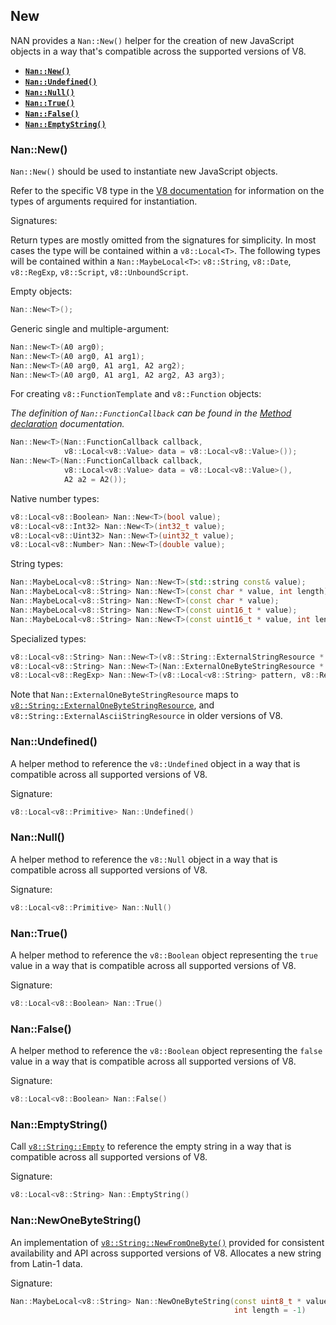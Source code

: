 ## New

NAN provides a `Nan::New()` helper for the creation of new JavaScript objects in a way that's compatible across the
supported versions of V8.

- <a href="#api_nan_new"><b><code>Nan::New()</code></b></a>
- <a href="#api_nan_undefined"><b><code>Nan::Undefined()</code></b></a>
- <a href="#api_nan_null"><b><code>Nan::Null()</code></b></a>
- <a href="#api_nan_true"><b><code>Nan::True()</code></b></a>
- <a href="#api_nan_false"><b><code>Nan::False()</code></b></a>
- <a href="#api_nan_empty_string"><b><code>Nan::EmptyString()</code></b></a>

<a name="api_nan_new"></a>

### Nan::New()

`Nan::New()` should be used to instantiate new JavaScript objects.

Refer to the specific V8 type in
the [V8 documentation](https://v8docs.nodesource.com/node-8.16/d1/d83/classv8_1_1_data.html) for information on the
types of arguments required for instantiation.

Signatures:

Return types are mostly omitted from the signatures for simplicity. In most cases the type will be contained within
a `v8::Local<T>`. The following types will be contained within
a `Nan::MaybeLocal<T>`: `v8::String`, `v8::Date`, `v8::RegExp`, `v8::Script`, `v8::UnboundScript`.

Empty objects:

```c++
Nan::New<T>();
```

Generic single and multiple-argument:

```c++
Nan::New<T>(A0 arg0);
Nan::New<T>(A0 arg0, A1 arg1);
Nan::New<T>(A0 arg0, A1 arg1, A2 arg2);
Nan::New<T>(A0 arg0, A1 arg1, A2 arg2, A3 arg3);
```

For creating `v8::FunctionTemplate` and `v8::Function` objects:

_The definition of `Nan::FunctionCallback` can be found in the [Method declaration](./methods.md#api_nan_method)
documentation._

```c++
Nan::New<T>(Nan::FunctionCallback callback,
            v8::Local<v8::Value> data = v8::Local<v8::Value>());
Nan::New<T>(Nan::FunctionCallback callback,
            v8::Local<v8::Value> data = v8::Local<v8::Value>(),
            A2 a2 = A2());
```

Native number types:

```c++
v8::Local<v8::Boolean> Nan::New<T>(bool value);
v8::Local<v8::Int32> Nan::New<T>(int32_t value);
v8::Local<v8::Uint32> Nan::New<T>(uint32_t value);
v8::Local<v8::Number> Nan::New<T>(double value);
```

String types:

```c++
Nan::MaybeLocal<v8::String> Nan::New<T>(std::string const& value);
Nan::MaybeLocal<v8::String> Nan::New<T>(const char * value, int length);
Nan::MaybeLocal<v8::String> Nan::New<T>(const char * value);
Nan::MaybeLocal<v8::String> Nan::New<T>(const uint16_t * value);
Nan::MaybeLocal<v8::String> Nan::New<T>(const uint16_t * value, int length);
```

Specialized types:

```c++
v8::Local<v8::String> Nan::New<T>(v8::String::ExternalStringResource * value);
v8::Local<v8::String> Nan::New<T>(Nan::ExternalOneByteStringResource * value);
v8::Local<v8::RegExp> Nan::New<T>(v8::Local<v8::String> pattern, v8::RegExp::Flags flags);
```

Note that `Nan::ExternalOneByteStringResource` maps
to [`v8::String::ExternalOneByteStringResource`](https://v8docs.nodesource.com/node-8.16/d9/db3/classv8_1_1_string_1_1_external_one_byte_string_resource.html),
and `v8::String::ExternalAsciiStringResource` in older versions of V8.

<a name="api_nan_undefined"></a>

### Nan::Undefined()

A helper method to reference the `v8::Undefined` object in a way that is compatible across all supported versions of V8.

Signature:

```c++
v8::Local<v8::Primitive> Nan::Undefined()
```

<a name="api_nan_null"></a>

### Nan::Null()

A helper method to reference the `v8::Null` object in a way that is compatible across all supported versions of V8.

Signature:

```c++
v8::Local<v8::Primitive> Nan::Null()
```

<a name="api_nan_true"></a>

### Nan::True()

A helper method to reference the `v8::Boolean` object representing the `true` value in a way that is compatible across
all supported versions of V8.

Signature:

```c++
v8::Local<v8::Boolean> Nan::True()
```

<a name="api_nan_false"></a>

### Nan::False()

A helper method to reference the `v8::Boolean` object representing the `false` value in a way that is compatible across
all supported versions of V8.

Signature:

```c++
v8::Local<v8::Boolean> Nan::False()
```

<a name="api_nan_empty_string"></a>

### Nan::EmptyString()

Call [`v8::String::Empty`](https://v8docs.nodesource.com/node-8.16/d2/db3/classv8_1_1_string.html#a7c1bc8886115d7ee46f1d571dd6ebc6d)
to reference the empty string in a way that is compatible across all supported versions of V8.

Signature:

```c++
v8::Local<v8::String> Nan::EmptyString()
```

<a name="api_nan_new_one_byte_string"></a>

### Nan::NewOneByteString()

An implementation
of [`v8::String::NewFromOneByte()`](https://v8docs.nodesource.com/node-8.16/d2/db3/classv8_1_1_string.html#a5264d50b96d2c896ce525a734dc10f09)
provided for consistent availability and API across supported versions of V8. Allocates a new string from Latin-1 data.

Signature:

```c++
Nan::MaybeLocal<v8::String> Nan::NewOneByteString(const uint8_t * value,
                                                  int length = -1)
```
